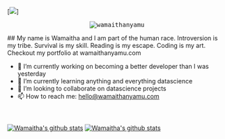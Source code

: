 
[<img src="https://upload.wikimedia.org/wikipedia/commons/thumb/d/d9/Hello_%28yellow%29.svg/1280px-Hello_%28yellow%29.svg.png">]
<p align = "center"> <samp> <img src = https://komarev.com/ghpvc/?username=wamaithanyamu alt = wamaithanyamu /> </samp> </p>
## My name is Wamaitha and I am part of the human race. Introversion is my tribe. Survival is my skill. Reading is my escape. Coding is my art. Checkout my portfolio at wamaithanyamu.com

- 🔭 I’m currently working on becoming a better developer than I was yesterday
- 🌱 I’m currently learning anything and everything datascience
- 👯 I’m looking to collaborate on datascience projects
- 📫 How to reach me: hello@wamaithanyamu.com


<br />
<br />
<a href="https://github.com/wamaithanyamu">
 <img align="center" src="https://github-readme-stats.vercel.app/api/top-langs/?username=wamaithanyamu&hide=jupyter%20notebook&show_icons=true&theme=radical" alt="Wamaitha's github stats"/></a>

<a href="https://github.com/wamaithanyamu">
 <img align="center" src="https://github-readme-stats.vercel.app/api?username=wamaithanyamu&theme=onedark" alt="Wamaitha's github stats"/></a>

